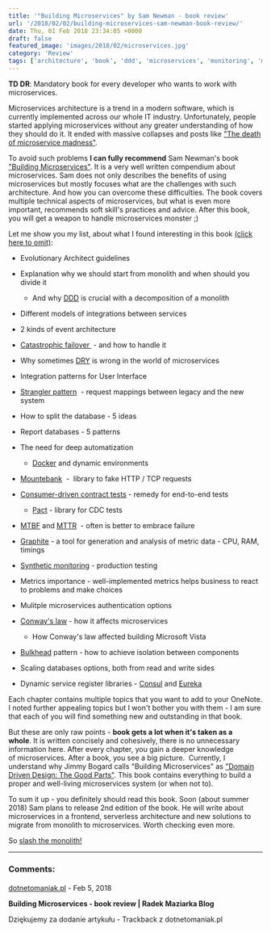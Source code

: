 ```yaml
---
title: '"Building Microservices" by Sam Newman - book review'
url: '/2018/02/02/building-microservices-sam-newman-book-review/'
date: Thu, 01 Feb 2018 23:34:05 +0000
draft: false
featured_image: 'images/2018/02/microservices.jpg'
category: 'Review'
tags: ['architecture', 'book', 'ddd', 'microservices', 'monitoring', 'monolith', 'review', 'SOA']
---
```


**TD DR**: Mandatory book for every developer who wants to work with microservices.

Microservices architecture is a trend in a modern software, which is currently implemented across our whole IT industry. Unfortunately, people started applying microservices without any greater understanding of how they should do it. It ended with massive collapses and posts like ["The death of microservice madness"](http://www.dwmkerr.com/the-death-of-microservice-madness-in-2018/).

To avoid such problems **I can fully recommend** Sam Newman's book ["Building Microservices"](http://shop.oreilly.com/product/0636920033158.do). It is a very well written compendium about microservices. Sam does not only describes the benefits of using microservices but mostly focuses what are the challenges with such architecture. And how you can overcome these difficulties. The book covers multiple technical aspects of microservices, but what is even more important, recommends soft skill's practices and advice. After this book, you will get a weapon to handle microservices monster ;)

Let me show you my list, about what I found interesting in this book [(click here to omit)](#list-end):

 *   Evolutionary Architect guidelines
 *   Explanation why we should start from monolith and when should you divide it
    
     *   And why [DDD](https://en.wikipedia.org/wiki/Domain-driven_design) is crucial with a decomposition of a monolith
    
 *   Different models of integrations between services
 *   2 kinds of event architecture
 *   [Catastrophic failover ](https://martinfowler.com/bliki/CatastrophicFailover.html) - and how to handle it
 *   Why sometimes [DRY](https://en.wikipedia.org/wiki/Don%27t_repeat_yourself) is wrong in the world of microservices
 *   Integration patterns for User Interface
 *   [Strangler pattern](https://docs.microsoft.com/en-us/azure/architecture/patterns/strangler)  - request mappings between legacy and the new system
 *   How to split the database - 5 ideas
 *   Report databases - 5 patterns
 *   The need for deep automatization
    
     *   [Docker](https://www.docker.com/) and dynamic environments
    
 *   [Mountebank](http://www.mbtest.org/)  -  library to fake HTTP / TCP requests
 *   [Consumer-driven contract tests](https://martinfowler.com/articles/consumerDrivenContracts.html) \- remedy for end-to-end tests
    
     *   [Pact](https://docs.pact.io/) \- library for CDC tests
    
 *   [MTBF](https://en.wikipedia.org/wiki/Mean_time_between_failures) and [MTTR](https://en.wikipedia.org/wiki/Mean_time_to_repair)  - often is better to embrace failure
 *   [Graphite](https://graphiteapp.org/) \- a tool for generation and analysis of metric data - CPU, RAM, timings
 *   [Synthetic monitoring](https://martinfowler.com/bliki/SyntheticMonitoring.html) - production testing
 *   Metrics importance - well-implemented metrics helps business to react to problems and make choices
 *   Mulitple microservices authentication options
 *   [Conway's law](https://en.wikipedia.org/wiki/Conway%27s_law) - how it affects microservices
    
     *   How Conway's law affected building Microsoft Vista
    
 *   [Bulkhead](https://docs.microsoft.com/en-us/azure/architecture/patterns/bulkhead) pattern - how to achieve isolation between components
 *   Scaling databases options, both from read and write sides
 *   Dynamic service register libraries - [Consul](https://www.consul.io/) and [Eureka](https://github.com/Netflix/eureka)

Each chapter contains multiple topics that you want to add to your OneNote. I noted further appealing topics but I won't bother you with them - I am sure that each of you will find something new and outstanding in that book.

But these are only raw points - **book gets a lot when it's taken as a whole**. It is written concisely and cohesively, there is no unnecessary information here. After every chapter, you gain a deeper knowledge of microservices. After a book, you see a big picture.  Currently, I understand why Jimmy Bogard calls "Building Microservices" as ["Domain Driven Design: The Good Parts"](https://www.youtube.com/watch?v=lsmtWqcAj0E&feature=youtu.be&t=45m0s). This book contains everything to build a proper and well-living microservices system (or when not to).

To sum it up - you definitely should read this book. Soon (about summer 2018) Sam plans to release 2nd edition of the book. He will write about microservices in a frontend, serverless architecture and new solutions to migrate from monolith to microservices. Worth checking even more.

So [slash the monolith!](/images/2018/02/slash-the-monolith.jpg)

---
### Comments:
#### 
[dotnetomaniak.pl](https://dotnetomaniak.pl/Building-Microservices-book-review-Radek-Maziarka-Blog "") - <time datetime="2018-02-02 09:03:39">Feb 5, 2018</time>

**Building Microservices - book review | Radek Maziarka Blog**

Dziękujemy za dodanie artykułu - Trackback z dotnetomaniak.pl
